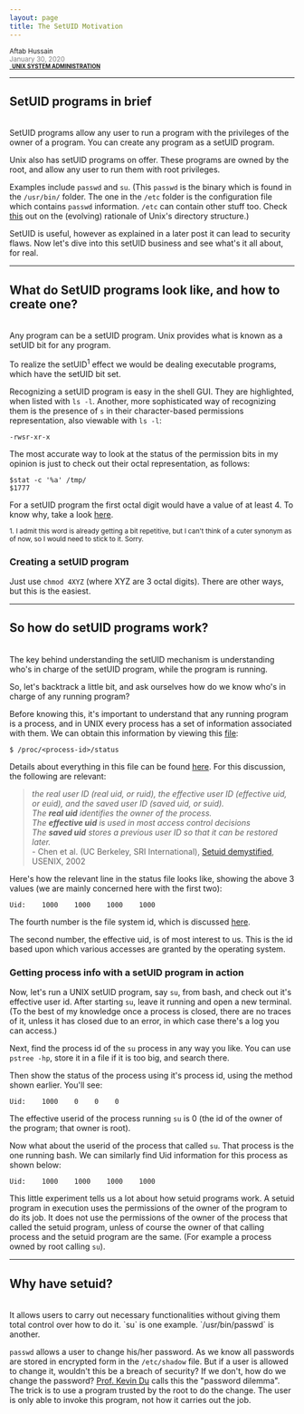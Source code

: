 ```yaml
---
layout: page
title: The SetUID Motivation
---
```


<small>Aftab Hussain <br><font color="gray">January 30, 2020</font>
<br><b><a href="../Tech-blog/index.html#unix-sys-admin"><small><i class="fa fa-tag" style="font-size:15px"></i>&nbsp;&nbsp;UNIX SYSTEM ADMINISTRATION</small></a></b></small>
<hr>

## **SetUID programs in brief**
<br>
SetUID programs allow any user to run a program with the privileges of the owner of a program. 
You can create any program as a setUID program. 

Unix also has setUID programs on offer. These programs are owned by the root, and allow any 
user to run them with root privileges. 

Examples include `passwd` and `su`. (This `passwd` is the binary
which is found in the `/usr/bin/` folder. The one in the `/etc` folder is the configuration file which 
contains `passwd` information. `/etc` can contain other stuff too. Check [this](https://unix.stackexchange.com/a/56172) 
out on the (evolving) rationale of Unix's directory structure.) 

SetUID is useful, however as explained in a later post it can lead to security flaws. 
Now let's dive into this setUID business and see what's it all about, for real.

<hr>

## **What do SetUID programs look like, and how to create one?**
<br>
Any program can be a setUID program. Unix provides what is known as a setUID bit for 
any program. 

To realize the setUID<sup>1</sup> effect we would be dealing 
executable programs, which have the setUID bit set.

Recognizing a setUID program is easy in the shell GUI. They are highlighted, when 
listed with `ls -l`. Another, more sophisticated way of recognizing them is the
presence of `s` in their character-based permissions representation, also viewable with
`ls -l`:

    -rwsr-xr-x

The most accurate way to look at the status of the permission bits in my opinion is
just to check out their octal representation, as follows:

    $stat -c '%a' /tmp/
    $1777

For a setUID program the first octal digit would have a value of at least 4. 
To know why, take a look [here]().

<small> 1. I admit this word is already getting a bit repetitive, but
I can't think of a cuter synonym as of now, so I would need to stick to it. Sorry.</small>

### Creating a setUID program

Just use `chmod 4XYZ` (where XYZ are 3 octal digits). There are other ways, but this is the easiest.

<hr>

## **So how do setUID programs work?**
<br>
The key behind understanding the setUID mechanism is understanding who's in
charge of the setUID program, while the program is running.

So, let's backtrack a little bit, and ask ourselves how do we know who's in charge
of any running program? 

Before knowing this, it's important to understand that 
any running program is a process, and in UNIX every process has a set of 
information associated with them. We can obtain this information by viewing
this [file](https://superuser.com/a/1149434):

    $ /proc/<process-id>/status

Details about everything in this file can be found [here](http://man7.org/linux/man-pages/man5/proc.5.html).
For this discussion, the following are relevant:
    
> *the real user ID (real
uid, or ruid), the effective user ID (effective uid, or euid),
and the saved user ID (saved uid, or suid).* 
<br> *The **real uid** identifies the owner of the process.*
<br> *The **effective uid** is used in most access control decisions*
<br> *The **saved uid** stores a previous user ID so that it can be restored later.* 
<br> - Chen et al. (UC Berkeley, SRI International), [Setuid demystified](http://www.cs.umd.edu/~jkatz/TEACHING/comp_sec_F04/downloads/setuid.pdf), USENIX, 2002

Here's how the relevant line in the status file looks like, showing the above 3 values (we are mainly
concerned here with the first two):

	Uid:    1000    1000    1000    1000

The fourth number is the file system id, which is discussed [here](https://unix.stackexchange.com/a/45863).

The second number, the effective uid, is of most interest to us. This is the id 
based upon which various accesses are granted by the operating system.

### Getting process info with a setUID program in action

Now, let's run a UNIX setUID program, say `su`, from bash, and check out it's effective user id. 
After starting `su`, leave it running and open a new terminal. (To the best of my knowledge
once a process is closed, there are no traces of it, unless it has closed due to 
an error, in which case there's a log you can access.) 

Next, find the process id of the `su` process in any way you like. 
You can use `pstree -hp`, store it in a file if it is too big, and search there. 

Then show the status of the process using it's process id, using the method shown earlier.
You'll see:

	Uid:    1000    0    0    0

The effective userid of the process running `su` is 0 (the id of the 
owner of the program; that owner is root).

Now what about the userid of the process that called `su`. That process is the one running bash. We can
similarly find Uid information for this process as shown below:

	Uid:    1000    1000    1000    1000

This little experiment tells us a lot about how setuid programs work. A setuid program in execution
uses the permissions of the owner of the program to do its job. It does not use the permissions of the
owner of the process that called the setuid program, unless of course the owner of that calling process 
and the setuid program are the same. (For example a process owned by root calling `su`).

<hr>

## **Why have setuid?**
<br>
It allows users to carry out necessary functionalities without giving them total control over how to do it. 
`su` is one example. `/usr/bin/passwd` is another.

`passwd` allows a user to change his/her password. As we know
all passwords are stored in encrypted form in the `/etc/shadow` file. But if a user is allowed to change it, 
wouldn't this be a breach of security? If we don't, how do we change the password? [Prof. Kevin Du](http://www.cis.syr.edu/~wedu/) 
calls this the "password dilemma". The trick is to use a program trusted by the root to do the change. The user
is only able to invoke this program, not how it carries out the job.









